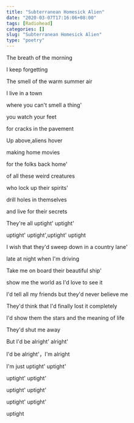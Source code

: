 ```yaml
---
title: "Subterranean Homesick Alien"
date: "2020-03-07T17:16:06+08:00"
tags: [Radiohead]
categories: []
slug: "Subterranean Homesick Alien"
type: "poetry"
---
```


The breath of the morning

I keep forgetting

The smell of the warm summer air

I live in a town

where you can't smell a thing'

you watch your feet

for cracks in the pavement

Up above,aliens hover

making home movies

for the folks back home'

of all these weird creatures

who lock up their spirits'

drill holes in themselves

and live for their secrets

They're all uptight' uptight'

uptight' uptight',uptight' uptight

I wish that they'd sweep down in a country lane'

late at night when I'm driving

Take me on board their beautiful ship'

show me the world as I'd love to see it

I'd tell all my friends but they'd never believe me

They'd think that I'd finally lost it completely

I'd show them the stars and the meaning of life

They'd shut me away

But I'd be alright' alright'

I'd be alright'，I'm alright

I'm just uptight' uptight'

uptight' uptight'

uptight' uptight'

uptight' uptight'

uptight